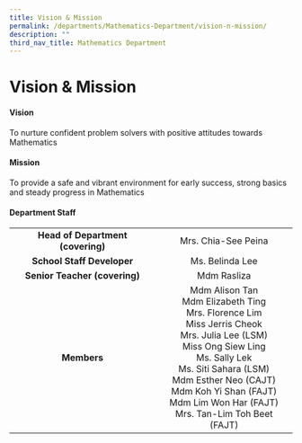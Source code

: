 ```yaml
---
title: Vision & Mission
permalink: /departments/Mathematics-Department/vision-n-mission/
description: ""
third_nav_title: Mathematics Department
---
```

# Vision &amp; Mission
#### Vision

To nurture confident problem solvers with positive attitudes towards Mathematics

#### Mission

To provide a safe and vibrant environment for early success, strong basics and steady progress in Mathematics


#### Department Staff
|                               |                                  |
|:-----------------------------:|:-----------------------------------------------------------------------------------------------------------------------------------------------------------------------------------------------------------------------------------------------------------------------------------:|
| **Head of Department (covering)** |          Mrs. Chia-See Peina     |
|    **School Staff Developer**    |         Ms. Belinda Lee              |
|   **Senior Teacher (covering)**   |          Mdm Rasliza               |
|            **Members**            | Mdm Alison Tan<br>Mdm Elizabeth Ting<br>Mrs. Florence Lim<br>Miss Jerris Cheok<br>Mrs. Julia Lee (LSM)<br>Miss Ong Siew Ling<br>Ms. Sally Lek<br>Ms. Siti Sahara (LSM)<br>Mdm Esther Neo (CAJT)<br>Mdm Koh Yi Shan (FAJT)<br>Mdm Lim Won Har (FAJT)<br>Mrs. Tan-Lim Toh Beet (FAJT) |